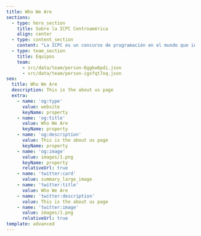 ```yaml
---
title: Who We Are
sections:
  - type: hero_section
    title: Sobre la ICPC Centroamérica
    align: center
  - type: content_section
    content: "La ICPC es un concurso de programación en el mundo que incluye 111 países y 3100 universidades para el año 2020, abierto a todo estudiante universitario menor o igual de 23 años.\n\nLa ICPC traza sus orígenes a 1970 cuando la primera competencia fue organizada por pioneros del Capítulo Alpha de la Sociedad de Honor de Ciencias de la Computación UPE. La iniciativa se esparció rápidamente dentro de los Estados Unidos y Canadá como un programa innovador para motivar ambición, aptitud para resolver problemas e incrementar las oportunidades de los estudiantes más fuertes en el campo de la computación.\n\nCon el paso del tiempo, el concurso se convirtió en una competencia de múltiples categorías con la primera ronda del campeonato llevada a cabo en 1977. Desde entonces, el concurso ha evolucionado en un esfuerzo colaborativo internacional de universidades que organizan competencias regionales que permiten a sus equipos avanzar a la ronda anual del campeonato mundial, la Final Mundial de la ICPC.\n\nEn el año 2005 Centroamérica concursa por primera vez, enviando un equipo a México, donde se encontraba la región de México y Centroamérica. Se continuó enviando un equipo por 6 años hasta que se interrumpió el proceso. Las universidades que participaron en este período fueron el Tecnológico de Costa Rica y la Universidad de Costa Rica.\n\nEn el año 2012, la UCR organiza un torneo nacional de programación denominado Símbolo, el cual imitaba el proceso de la ICPC. En el 2013, dos equipos ganadores de Símbolo, de la Universidad Nacional y del TEC participaron en el Tec de Monterrey volviendo así, Costa Rica a participar en la ICPC. Ocurrió lo mismo en el 2014.\_\n\nPara el año 2015, la sede Interuniversitaria de Alajuela se convirtió en la primera sede oficial de la ICPC para la región México y Centroamérica, fuera de México. Estuvo a cargo del Tecnológico de Costa Rica y se nombró director de sede al entrenador de los equipos que habían participado en 2013 y 2014, el profesor Eddy Ramírez.\n\nDesde entonces, de manera ininterrumpida se ha celebrado en esta sede la regional de ICPC de Latinoamérica y a partir de 2017 la Universidad Centroamericana José Simeón Cañas, en El Salvador ha sido la segunda sede centroamericana. Donde han participado equipos de Costa Rica, El Salvador, Guatemala y Nicaragua.\n\nEn el año 2018, Centroamérica fue promovida a región, independizando el puesto de México, lo que garantiza que se cuenta con al menos una plaza en la final mundial o la etapa posterior siguiente, para el equipo campeón de la regional centroamericana según el sistema de clasificación vigente hasta 2020.\n\nEn el año 2020, desde la coordinación centroamericana de la ICPC, se realizaron diversas actividades como parte de los compromisos adquiridos desde y en la final mundial del 2018 y 2019. Este año, la eliminatoria Regional de Centroamérica, se realiza de forma simultánea con México y es llamada *Gran Premio de México & Centroamérica*, la cual forma parte de los concursos de programación competitiva.\n"
  - type: team_section
    title: Equipos
    team:
      - src/data/team/person-6ggkw6pdi.json
      - src/data/team/person-igsfqt7oq.json
seo:
  title: Who We Are
  description: This is the about us page
  extra:
    - name: 'og:type'
      value: website
      keyName: property
    - name: 'og:title'
      value: Who We Are
      keyName: property
    - name: 'og:description'
      value: This is the about us page
      keyName: property
    - name: 'og:image'
      value: images/1.png
      keyName: property
      relativeUrl: true
    - name: 'twitter:card'
      value: summary_large_image
    - name: 'twitter:title'
      value: Who We Are
    - name: 'twitter:description'
      value: This is the about us page
    - name: 'twitter:image'
      value: images/1.png
      relativeUrl: true
template: advanced
---
```

